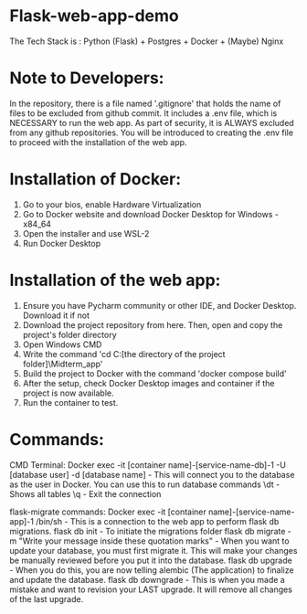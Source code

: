 # Flask-web-app-demo

The Tech Stack is : Python (Flask) + Postgres + Docker + (Maybe) Nginx

# Note to Developers:
In the repository, there is a file named '.gitignore' that holds the name of files to be excluded from github commit.
It includes a .env file, which is NECESSARY to run the web app. As part of security, it is ALWAYS excluded from any github repositories.
You will be introduced to creating the .env file to proceed with the installation of the web app.

# Installation of Docker:
1. Go to your bios, enable Hardware Virtualization
2. Go to Docker website and download Docker Desktop for Windows - x84_64
3. Open the installer and use WSL-2
4. Run Docker Desktop

# Installation of the web app:
1. Ensure you have Pycharm community or other IDE, and Docker Desktop. Download it if not
2. Download the project repository from here. Then, open and copy the project's folder directory
3. Open Windows CMD
4. Write the command 'cd C:\[the directory of the project folder]\Midterm_app'
5. Build the project to Docker with the command 'docker compose build'
6. After the setup, check Docker Desktop images and container if the project is now available.
7. Run the container to test.

# Commands:
CMD Terminal:
Docker exec -it [container name]-[service-name-db]-1 -U [database user] -d [database name] - This will connect you to the database as the user in Docker. You can use this to run database commands
\dt - Shows all tables
\q - Exit the connection

flask-migrate commands:
Docker exec -it [container name]-[service-name-app]-1 /bin/sh - This is a connection to the web app to perform flask db migrations.
flask db init - To initiate the migrations folder
flask db migrate -m "Write your message inside these quotation marks" - When you want to update your database, you must first migrate it. This will make your changes be manually reviewed before you put it into the database.
flask db upgrade - When you do this, you are now telling alembic (The application) to finalize and update the database.
flask db downgrade - This is when you made a mistake and want to revision your LAST upgrade. It will remove all changes of the last upgrade.
